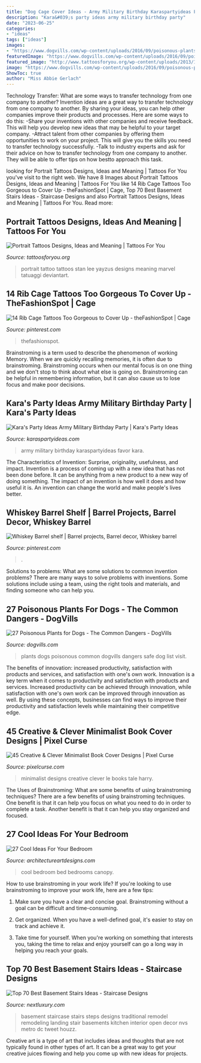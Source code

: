```yaml
---
title: "Dog Cage Cover Ideas - Army Military Birthday Karaspartyideas Favor Kara"
description: "Kara&#039;s party ideas army military birthday party"
date: "2023-06-25"
categories:
- "ideas"
tags: ["ideas"]
images:
- "https://www.dogvills.com/wp-content/uploads/2016/09/poisonous-plants-for-dogs-637x1024.jpg"
featuredImage: "https://www.dogvills.com/wp-content/uploads/2016/09/poisonous-plants-for-dogs-637x1024.jpg"
featured_image: "http://www.tattoosforyou.org/wp-content/uploads/2013/11/Portrait-Tattoos.jpg"
image: "https://www.dogvills.com/wp-content/uploads/2016/09/poisonous-plants-for-dogs-637x1024.jpg"
ShowToc: true
author: "Miss Abbie Gerlach"
---
```



Technology Transfer: What are some ways to transfer technology from one company to another?
Invention ideas are a great way to transfer technology from one company to another. By sharing your ideas, you can help other companies improve their products and processes. Here are some ways to do this: 
-Share your inventions with other companies and receive feedback. This will help you develop new ideas that may be helpful to your target company.
-Attract talent from other companies by offering them opportunities to work on your project. This will give you the skills you need to transfer technology successfully.
-Talk to industry experts and ask for their advice on how to transfer technology from one company to another. They will be able to offer tips on how bestto approach this task.

	

		
looking for Portrait Tattoos Designs, Ideas and Meaning | Tattoos For You you've visit to the right web. We have 8 Images about Portrait Tattoos Designs, Ideas and Meaning | Tattoos For You like 14 Rib Cage Tattoos Too Gorgeous to Cover Up - theFashionSpot | Cage, Top 70 Best Basement Stairs Ideas - Staircase Designs and also Portrait Tattoos Designs, Ideas and Meaning | Tattoos For You. Read more:
		
    
## Portrait Tattoos Designs, Ideas And Meaning | Tattoos For You

<img loading=lazy src="http://www.tattoosforyou.org/wp-content/uploads/2013/11/Portrait-Tattoos.jpg" onerror="this.onerror=null;this.src='https://tse4.mm.bing.net/th?id=OIP.y1xpMMHifuGsd6sabT4YywHaLJ&amp;pid=15.1';" alt="Portrait Tattoos Designs, Ideas and Meaning | Tattoos For You">

_Source: tattoosforyou.org_

>portrait tattoo tattoos stan lee yayzus designs meaning marvel tatuaggi deviantart. 

	

	

    
## 14 Rib Cage Tattoos Too Gorgeous To Cover Up - TheFashionSpot | Cage

<img loading=lazy src="https://i.pinimg.com/736x/83/f2/29/83f2291f0a7fcbdfefd31ee46d115e1a.jpg" onerror="this.onerror=null;this.src='https://tse3.mm.bing.net/th?id=OIP.jUMK0S5DpeaS6grJk-rI5QHaHW&amp;pid=15.1';" alt="14 Rib Cage Tattoos Too Gorgeous to Cover Up - theFashionSpot | Cage">

_Source: pinterest.com_

>thefashionspot. 

	

Brainstroming is a term used to describe the phenomenon of working Memory. When we are quickly recalling memories, it is often due to brainstroming. Brainstroming occurs when our mental focus is on one thing and we don't stop to think about what else is going on. Brainstroming can be helpful in remembering information, but it can also cause us to lose focus and make poor decisions.

    
## Kara&#039;s Party Ideas Army Military Birthday Party | Kara&#039;s Party Ideas

<img loading=lazy src="https://karaspartyideas.com/wp-content/uploads/2019/05/Army-Military-Birthday-Party-via-Karas-Party-Ideas-KarasPartyIdeas.com20.jpg" onerror="this.onerror=null;this.src='https://tse4.mm.bing.net/th?id=OIP.jl8g9NYP58NjLZN7Jfi7ngHaLH&amp;pid=15.1';" alt="Kara&#039;s Party Ideas Army Military Birthday Party | Kara&#039;s Party Ideas">

_Source: karaspartyideas.com_

>army military birthday karaspartyideas favor kara. 

	

The Characteristics of Invention: Surprise, originality, usefulness, and impact.
Invention is a process of coming up with a new idea that has not been done before. It can be anything from a new product to a new way of doing something. The impact of an invention is how well it does and how useful it is. An invention can change the world and make people's lives better.

    
## Whiskey Barrel Shelf | Barrel Projects, Barrel Decor, Whiskey Barrel

<img loading=lazy src="https://i.pinimg.com/736x/ab/4d/15/ab4d1568f11d07b6af02900ed8194da8.jpg" onerror="this.onerror=null;this.src='https://tse4.mm.bing.net/th?id=OIP.rsoJEWtNHCeblarVX4im1wHaLy&amp;pid=15.1';" alt="Whiskey Barrel shelf | Barrel projects, Barrel decor, Whiskey barrel">

_Source: pinterest.com_

>. 

	

Solutions to problems: What are some solutions to common invention problems?
There are many ways to solve problems with inventions. Some solutions include using a team, using the right tools and materials, and finding someone who can help you.

    
## 27 Poisonous Plants For Dogs - The Common Dangers - DogVills

<img loading=lazy src="https://www.dogvills.com/wp-content/uploads/2016/09/poisonous-plants-for-dogs-637x1024.jpg" onerror="this.onerror=null;this.src='https://tse1.mm.bing.net/th?id=OIP.onXRxtgBGkle8iKsUXq8iAHaL5&amp;pid=15.1';" alt="27 Poisonous Plants for Dogs - The Common Dangers - DogVills">

_Source: dogvills.com_

>plants dogs poisonous common dogvills dangers safe dog list visit. 

	

The benefits of innovation: increased productivity, satisfaction with products and services, and satisfaction with one's own work.
Innovation is a key term when it comes to productivity and satisfaction with products and services. Increased productivity can be achieved through innovation, while satisfaction with one's own work can be improved through innovation as well. By using these concepts, businesses can find ways to improve their productivity and satisfaction levels while maintaining their competitive edge.

    
## 45 Creative &amp; Clever Minimalist Book Cover Designs | Pixel Curse

<img loading=lazy src="https://pixelcurse.com/wp-content/uploads/2011/03/legun-cover-3.jpg" onerror="this.onerror=null;this.src='https://tse2.mm.bing.net/th?id=OIP.r7jZWX8wjIznx5MrCPQIKQHaKb&amp;pid=15.1';" alt="45 Creative &amp; Clever Minimalist Book Cover Designs | Pixel Curse">

_Source: pixelcurse.com_

>minimalist designs creative clever le books tale harry. 

	

The Uses of Brainstroming: What are some benefits of using brainstroming techniques?
There are a few benefits of using brainstroming techniques. One benefit is that it can help you focus on what you need to do in order to complete a task. Another benefit is that it can help you stay organized and focused.

    
## 27 Cool Ideas For Your Bedroom

<img loading=lazy src="http://www.architectureartdesigns.com/wp-content/uploads/2013/02/28-bedrooms-13.jpg" onerror="this.onerror=null;this.src='https://tse4.mm.bing.net/th?id=OIP.mczwEUZmbVgqjOLMZoJLBwHaFh&amp;pid=15.1';" alt="27 Cool Ideas For Your Bedroom">

_Source: architectureartdesigns.com_

>cool bedroom bed bedrooms canopy. 

	

How to use brainstroming in your work life?
If you're looking to use brainstroming to improve your work life, here are a few tips:
1. Make sure you have a clear and concise goal. Brainstroming without a goal can be difficult and time-consuming.

2. Get organized. When you have a well-defined goal, it's easier to stay on track and achieve it.

3. Take time for yourself. When you're working on something that interests you, taking the time to relax and enjoy yourself can go a long way in helping you reach your goals.

    
## Top 70 Best Basement Stairs Ideas - Staircase Designs

<img loading=lazy src="http://nextluxury.com/wp-content/uploads/interior-designs-basement-stairss.jpg" onerror="this.onerror=null;this.src='https://tse4.mm.bing.net/th?id=OIP.6Ab7GUq5h22gJQ99YxafbQAAAA&amp;pid=15.1';" alt="Top 70 Best Basement Stairs Ideas - Staircase Designs">

_Source: nextluxury.com_

>basement staircase stairs steps designs traditional remodel remodeling landing stair basements kitchen interior open decor nvs metro dc tweet houzz. 

	

Creative art is a type of art that includes ideas and thoughts that are not typically found in other types of art. It can be a great way to get your creative juices flowing and help you come up with new ideas for projects.

